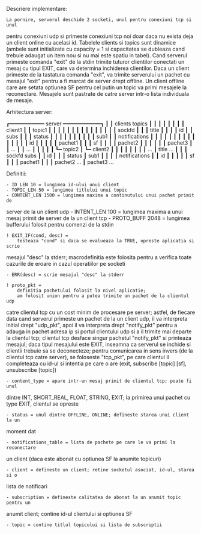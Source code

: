 Descriere implementare:

    La pornire, serverul deschide 2 socketi, unul pentru conexiuni tcp si unul
pentru conexiuni udp si primeste conexiuni tcp noi doar daca nu exista deja un
client online cu acelasi id. Tabelele clients si topics sunt dinamice (ambele
sunt initializate cu capacity = 1 si capacitatea se dubleaza cand trebuie
adaugat un item nou si nu mai este spatiu in tabel). Cand serverul primeste
comanda "exit" de la stdin trimite tuturor clientilor conectati un mesaj cu
tipul EXIT, care va determina inchiderea clientilor. Daca un client primeste
de la tastatura comanda "exit", va trimite serverului un pachet cu mesajul
"exit" pentru a fi marcat de server drept offline. Un client offline care are
setata optiunea SF pentru cel putin un topic va primi mesajele la reconectare.
Mesajele sunt pastrate de catre server intr-o lista individuala de mesaje.

Arhitectura server:

  ┏━━━━━━━━━━━ server ━━━━━━━━━━━━┓
  ┃                               ┃
clients                         topics
┃  ┃  ┃                         ┃  ┃  ┃
┃  ┃  client1                   ┃  ┃  topic1
┃  ┃  ┃ ┃ ┃ ┃                   ┃  ┃  ┃    ┃
┃  ┃  ┃ ┃ ┃ sockfd              ┃  ┃  ┃    title
┃  ┃  ┃ ┃ id                    ┃  ┃  subs
┃  ┃  ┃ status                  ┃  ┃  ┃  ┃
┃  ┃  ┃                         ┃  ┃  ┃  sub1
┃  ┃  notifications             ┃  ┃  ┃  ┃  ┃
┃  ┃  ┃ ┃ ┃ ┃                   ┃  ┃  ┃  ┃  id
┃  ┃  ┃ ┃ ┃ pachet1             ┃  ┃  ┃  sf
┃  ┃  ┃ ┃ pachet2               ┃  ┃  ┃
┃  ┃  ┃ pachet3                 ┃  ┃  ...
┃  ┃  ...                       ┃  ┃
┃  ┃                            ┃  ┗━ topic2
┃  ┗━ client2                   ┃     ┃    ┃
┃     ┃ ┃ ┃ ┃                   ...   ┃    title
...   ┃ ┃ ┃ sockfd                    subs
      ┃ ┃ id                          ┃  ┃
      ┃ status                        ┃  sub1
      ┃                               ┃  ┃  ┃
      notifications                   ┃  ┃  id
      ┃ ┃ ┃ ┃                         ┃  sf
      ┃ ┃ ┃ pachet1                   ┃
      ┃ ┃ pachet2                     ...
      ┃ pachet3
      ...

Definitii:

    - ID_LEN 10 = lungimea id-ului unui client
    - TOPIC_LEN 50 = lungimea titlului unui topic
    - CONTENT_LEN 1500 = lungimea maxima a continutului unui pachet primit de
server de la un client udp
    - INTENT_LEN 100 = lungimea maxima a unui mesaj primit de server de la un
client tcp
    - PROTO_BUFF 2048 = lungimea bufferului folosit pentru comenzi de la stdin

    ! EXIT_IF(cond, desc) =
        testeaza "cond" si daca se evalueaza la TRUE, opreste aplicatia si scrie
mesajul "desc" la stderr;
        macrodefinitia este folosita pentru a verifica toate cazurile de eroare
in cazul operatiilor pe socketi

    - ERR(desc) = scrie mesajul "desc" la stderr

    ! proto_pkt =
        definitia pachetului folosit la nivel aplicatie;
        am folosit union pentru a putea trimite un pachet de la clientul udp
catre clientul tcp cu un cost minim de procesare pe server;
        astfel, de fiecare data cand serverul primeste un pachet de la un client
udp, il va interpreta initial drept "udp_pkt", apoi il va interpreta drept
"notify_pkt" pentru a adauga in pachet adresa ip si portul clientului udp si a
il trimite mai departe la clientul tcp;
        clientul tcp desface singur pachetul "notify_pkt" si printeaza mesajul;
        daca tipul mesajului este EXIT, inseamna ca serverul se inchide si
clientii trebuie sa se deconecteze;
        pentru comunicarea in sens invers (de la clientul tcp catre server), se
foloseste "tcp_pkt", pe care clientul il completeaza cu id-ul si intentia pe
care o are (exit, subscribe [topic] [sf], unsubscribe [topic])

    - content_type = apare intr-un mesaj primit de clientul tcp; poate fi unul
dintre INT, SHORT_REAL, FLOAT, STRING, EXIT; la primirea unui pachet cu type
EXIT, clientul se opreste

    - status = unul dintre OFFLINE, ONLINE; defineste starea unui client la un
moment dat

    - notifications_table = lista de pachete pe care le va primi la reconectare
un client (daca este abonat cu optiunea SF la anumite topicuri)

    - client = defineste un client; retine socketul asociat, id-ul, starea si o
lista de notificari

    - subscription = defineste calitatea de abonat la un anumit topic pentru un
anumit client; contine id-ul clientului si optiunea SF

    - topic = contine titlul topicului si lista de subscriptii
